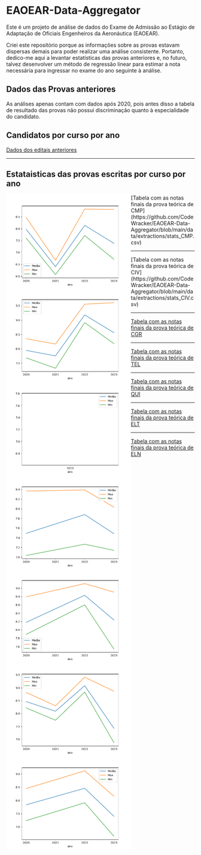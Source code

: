 # EAOEAR-Data-Aggregator

Este é um projeto de análise de dados do Exame de Admissão ao Estágio de Adaptação de Oficiais Engenheiros da Aeronáutica (EAOEAR).

Criei este repositório porque as informações sobre as provas estavam dispersas demais para poder realizar uma análise consistente. Portanto, dedico-me aqui a levantar estatísticas das provas anteriores e, no futuro, talvez desenvolver um método de regressão linear para estimar a nota necessária para ingressar no exame do ano seguinte à análise.

## Dados das Provas anteriores

As análises apenas contam com dados após 2020, pois antes disso a tabela de resultado das provas não possui discriminação quanto à especialidade do candidato.

## Candidatos por curso por ano

[Dados dos editais anteriores](https://github.com/CodeWracker/EAOEAR-Data-Aggregator/blob/main/data/extractions/editais_vagas.csv)

---

## Estataisticas das provas escritas por curso por ano

<img height="250" align="left" src="https://raw.githubusercontent.com/CodeWracker/EAOEAR-Data-Aggregator/main/data/charts/CMP.png" alt="CodeWracker's GitHub stats"/>
[Tabela com as notas finais da prova teórica de CMP](https://github.com/CodeWracker/EAOEAR-Data-Aggregator/blob/main/data/extractions/stats_CMP.csv)

---

<img height="250" align="left" src="https://raw.githubusercontent.com/CodeWracker/EAOEAR-Data-Aggregator/main/data/charts/CIV.png" alt="CodeWracker's GitHub stats"/>
[Tabela com as notas finais da prova teórica de CIV](https://github.com/CodeWracker/EAOEAR-Data-Aggregator/blob/main/data/extractions/stats_CIV.csv)

---

<img height="250" align="left" src="https://raw.githubusercontent.com/CodeWracker/EAOEAR-Data-Aggregator/main/data/charts/CGR.png" alt="CodeWracker's GitHub stats"/>

[Tabela com as notas finais da prova teórica de CGR](https://github.com/CodeWracker/EAOEAR-Data-Aggregator/blob/main/data/extractions/stats_CGR.csv)

---

<img height="250" align="left" src="https://raw.githubusercontent.com/CodeWracker/EAOEAR-Data-Aggregator/main/data/charts/TEL.png" alt="CodeWracker's GitHub stats"/>

[Tabela com as notas finais da prova teórica de TEL](https://github.com/CodeWracker/EAOEAR-Data-Aggregator/blob/main/data/extractions/stats_TEL.csv)

---

<img height="250" align="left" src="https://raw.githubusercontent.com/CodeWracker/EAOEAR-Data-Aggregator/main/data/charts/QUI.png" alt="CodeWracker's GitHub stats"/>

[Tabela com as notas finais da prova teórica de QUI](https://github.com/CodeWracker/EAOEAR-Data-Aggregator/blob/main/data/extractions/stats_QUI.csv)

---

<img height="250" align="left" src="https://raw.githubusercontent.com/CodeWracker/EAOEAR-Data-Aggregator/main/data/charts/ELT.png" alt="CodeWracker's GitHub stats"/>

[Tabela com as notas finais da prova teórica de ELT](https://github.com/CodeWracker/EAOEAR-Data-Aggregator/blob/main/data/extractions/stats_ELT.csv)

---

<img height="250" align="left" src="https://raw.githubusercontent.com/CodeWracker/EAOEAR-Data-Aggregator/main/data/charts/ELN.png" alt="CodeWracker's GitHub stats"/>

[Tabela com as notas finais da prova teórica de ELN](https://github.com/CodeWracker/EAOEAR-Data-Aggregator/blob/main/data/extractions/stats_ELN.csv)

